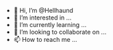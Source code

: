 - 👋 Hi, I’m @Hellhaund
- 👀 I’m interested in ...
- 🌱 I’m currently learning ...
- 💞️ I’m looking to collaborate on ...
- 📫 How to reach me ...

<!---
Hellhaund/Hellhaund is a ✨ special ✨ repository because its `README.md` (this file) appears on your GitHub profile.
You can click the Preview link to take a look at your changes.
--->
